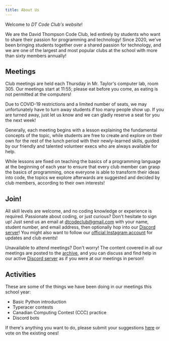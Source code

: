 ```yaml
---
title: About Us
---
```


Welcome to *DT Code Club's website*!

We are the David Thompson Code Club,
led entirely by students
who want to share their passion for programming and technology!
Since 2020,
we've been bringing students together
over a shared passion for technology,
and we are one of the largest and most popular clubs at the school
with more than sixty members annually!

## Meetings

Club meetings are held each Thursday
in Mr. Taylor's computer lab, room 305.
Our meetings start at 11:55;
please eat before you come,
as eating is not permitted at the computers!

Due to COVID-19 restrictions and a limited number of seats,
we may unfortunately have to turn away students
if too many people show up.
If you are turned away,
just let us know and
we can gladly reserve a seat for you the next week!

Generally, each meeting begins with a lesson 
explaining the fundamental concepts of the topic,
while students are free to create and explore on their own
for the rest of the lunch period
with their newly-learned skills,
guided by our friendly and talented volunteer execs
who are always available for help.

While lessons are fixed on teaching
the basics of a programming language
at the beginning of each year
to ensure that every club member
can grasp the basics of programming,
once everyone is able to transform their ideas into code,
the topics we explore afterwards
are suggested and decided by club members,
according to their own interests!

## Join!

All skill levels are welcome,
and no coding knowledge or experience is required.
Passionate about coding, or just curious?
Don't hesitate to sign up!
Just send us an email at [dtcodeclub@gmail.com](mailto:dtcodeclub@gmail.com)
with your name, student number, and email address,
then optionally hop into our [Discord server](https://discord.gg/W9qvWmcuRn)!
You might also want to follow our [official Instagram account](https://instagram.com/dtcodeclub)
for updates and club events!

Unavailable to attend meetings?
Don't worry!
The content covered in all our meetings
are posted to the [archive](/2022.html),
and you can discuss and find help
in our active [Discord server](https://discord.gg/W9qvWmcuRn)
as if you were at our meetings in person!

## Activities

These are some of the things we have been doing
in our meetings this school year:

- Basic Python introduction
- Typeracer contests
- Canadian Computing Contest (CCC) practice
- Discord bots

If there's anything you want to do,
please submit your suggestions [here](https://forms.gle/enhA9C8hc4MMxSZ66)
or vote on the existing ones!

